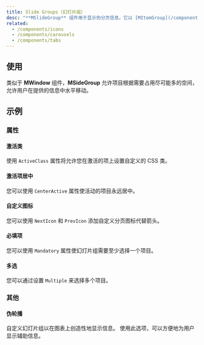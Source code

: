 ```yaml
---
title: Slide Groups（幻灯片组）
desc: "**MSlideGroup** 组件用于显示伪分页信息。它以 [MItemGroup](/components/item-groups) 为核心，为 [**MTabs**](/components/tabs) 和 [**MChipGroup**](/components/chip-groups) 等组件提供基础。"
related:
  - /components/icons
  - /components/carousels
  - /components/tabs
---
```


## 使用

类似于 **MWindow** 组件，**MSideGroup** 允许项目根据需要占用尽可能多的空间，允许用户在提供的信息中水平移动。

<slide-groups-usage></slide-groups-usage>

## 示例

### 属性

#### 激活类

使用 `ActiveClass` 属性将允许您在激活的项上设置自定义的 CSS 类。

<masa-example file="Examples.components.slide_groups.ActiveClass"></masa-example>

#### 激活项居中

您可以使用 `CenterActive` 属性使活动的项目永远居中。

<masa-example file="Examples.components.slide_groups.CenterActive"></masa-example>

#### 自定义图标

您可以使用 `NextIcon` 和 `PrevIcon` 添加自定义分页图标代替箭头。

<masa-example file="Examples.components.slide_groups.CustomIcons"></masa-example>

#### 必填项

您可以使用 `Mandatory` 属性使幻灯片组需要至少选择一个项目。

<masa-example file="Examples.components.slide_groups.Mandatory"></masa-example>

#### 多选

您可以通过设置 `Multiple` 来选择多个项目。

<masa-example file="Examples.components.slide_groups.Multiple"></masa-example>

### 其他

#### 伪轮播

自定义幻灯片组以在图表上创造性地显示信息。 使用此选项，可以方便地为用户显示辅助信息。

<masa-example file="Examples.components.slide_groups.PseudoCarousel"></masa-example>